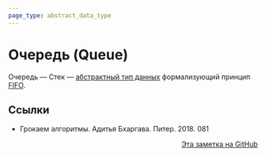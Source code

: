 ```yaml
---
page_type: abstract_data_type
---
```


# Очередь (Queue)

Очередь — Стек — [абстрактный тип данных](20221023123217.md) формализующий принцип [FIFO](20221022214248.md).

## Ссылки

- Грокаем алгоритмы. Адитья Бхаргава. Питер. 2018. 081



<p v-pre style="text-align: right">
  <a href="https://github.com/Kverde/algorithms/blob/main/source/20221025223739.md">
  Эта заметка на GitHub
  </a>
</p>
